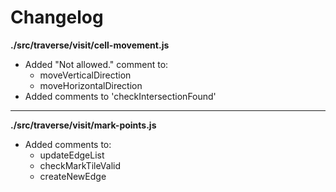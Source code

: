 # Changelog

**./src/traverse/visit/cell-movement.js**
* Added "Not allowed." comment to:
	* moveVerticalDirection
	* moveHorizontalDirection
* Added comments to 'checkIntersectionFound'

---

**./src/traverse/visit/mark-points.js**
* Added comments to:
	* updateEdgeList
	* checkMarkTileValid
	* createNewEdge

